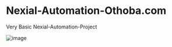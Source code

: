 # Nexial-Automation-Othoba.com

Very Basic Nexial-Automation-Project

![image](https://user-images.githubusercontent.com/61733348/202860908-5c6ceb91-2797-4962-a213-fc7bf5ae0c91.png)
